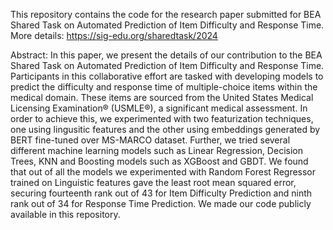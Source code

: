 
This repository contains the code for the research paper submitted for BEA Shared Task on Automated Prediction of Item Difficulty and Response Time. 
More details: https://sig-edu.org/sharedtask/2024

Abstract: 
In this paper, we present the details of our contribution to the BEA Shared Task on Automated Prediction of Item Difficulty and Response Time. Participants in this collaborative
effort are tasked with developing models to predict the difficulty and response time of multiple-choice items within the medical domain. These items are sourced from the United States Medical Licensing Examination® (USMLE®), a significant medical assessment. In order to achieve this, we experimented with two featurization techniques, one using lingusitic features and the other using embeddings generated by BERT fine-tuned over MS-MARCO dataset. Further, we tried several different machine learning models such as Linear Regression, Decision Trees, KNN and Boosting models such as XGBoost and GBDT. We found that out of all the models we experimented with Random Forest Regressor trained on Linguistic features gave the least root mean squared error, securing fourteenth rank out of 43 for Item Difficulty Prediction and ninth rank out of 34 for Response Time Prediction. We made our code publicly available in this repository.
